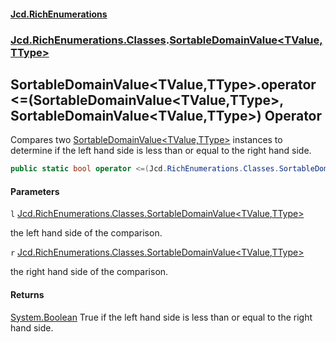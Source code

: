 #### [Jcd.RichEnumerations](index.md 'index')
### [Jcd.RichEnumerations.Classes](Jcd.RichEnumerations.Classes.md 'Jcd.RichEnumerations.Classes').[SortableDomainValue&lt;TValue,TType&gt;](SortableDomainValue_TValue,TType_.md 'Jcd.RichEnumerations.Classes.SortableDomainValue<TValue,TType>')

## SortableDomainValue<TValue,TType>.operator <=(SortableDomainValue<TValue,TType>, SortableDomainValue<TValue,TType>) Operator

Compares two [SortableDomainValue&lt;TValue,TType&gt;](SortableDomainValue_TValue,TType_.md 'Jcd.RichEnumerations.Classes.SortableDomainValue<TValue,TType>') instances to determine if the left hand side is less
than
or equal to the right hand side.

```csharp
public static bool operator <=(Jcd.RichEnumerations.Classes.SortableDomainValue<TValue,TType>? l, Jcd.RichEnumerations.Classes.SortableDomainValue<TValue,TType>? r);
```
#### Parameters

<a name='Jcd.RichEnumerations.Classes.SortableDomainValue_TValue,TType_.op_LessThanOrEqual(Jcd.RichEnumerations.Classes.SortableDomainValue_TValue,TType_,Jcd.RichEnumerations.Classes.SortableDomainValue_TValue,TType_).l'></a>

`l` [Jcd.RichEnumerations.Classes.SortableDomainValue&lt;](SortableDomainValue_TValue,TType_.md 'Jcd.RichEnumerations.Classes.SortableDomainValue<TValue,TType>')[TValue](SortableDomainValue_TValue,TType_.md#Jcd.RichEnumerations.Classes.SortableDomainValue_TValue,TType_.TValue 'Jcd.RichEnumerations.Classes.SortableDomainValue<TValue,TType>.TValue')[,](SortableDomainValue_TValue,TType_.md 'Jcd.RichEnumerations.Classes.SortableDomainValue<TValue,TType>')[TType](SortableDomainValue_TValue,TType_.md#Jcd.RichEnumerations.Classes.SortableDomainValue_TValue,TType_.TType 'Jcd.RichEnumerations.Classes.SortableDomainValue<TValue,TType>.TType')[&gt;](SortableDomainValue_TValue,TType_.md 'Jcd.RichEnumerations.Classes.SortableDomainValue<TValue,TType>')

the left hand side of the comparison.

<a name='Jcd.RichEnumerations.Classes.SortableDomainValue_TValue,TType_.op_LessThanOrEqual(Jcd.RichEnumerations.Classes.SortableDomainValue_TValue,TType_,Jcd.RichEnumerations.Classes.SortableDomainValue_TValue,TType_).r'></a>

`r` [Jcd.RichEnumerations.Classes.SortableDomainValue&lt;](SortableDomainValue_TValue,TType_.md 'Jcd.RichEnumerations.Classes.SortableDomainValue<TValue,TType>')[TValue](SortableDomainValue_TValue,TType_.md#Jcd.RichEnumerations.Classes.SortableDomainValue_TValue,TType_.TValue 'Jcd.RichEnumerations.Classes.SortableDomainValue<TValue,TType>.TValue')[,](SortableDomainValue_TValue,TType_.md 'Jcd.RichEnumerations.Classes.SortableDomainValue<TValue,TType>')[TType](SortableDomainValue_TValue,TType_.md#Jcd.RichEnumerations.Classes.SortableDomainValue_TValue,TType_.TType 'Jcd.RichEnumerations.Classes.SortableDomainValue<TValue,TType>.TType')[&gt;](SortableDomainValue_TValue,TType_.md 'Jcd.RichEnumerations.Classes.SortableDomainValue<TValue,TType>')

the right hand side of the comparison.

#### Returns
[System.Boolean](https://docs.microsoft.com/en-us/dotnet/api/System.Boolean 'System.Boolean')
True if the left hand side is less than or equal to the right hand side.